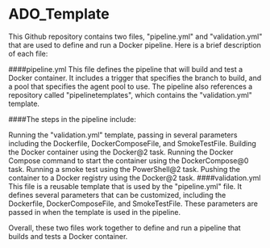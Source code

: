 # ADO_Template
This Github repository contains two files, "pipeline.yml" and "validation.yml" that are used to define and run a Docker pipeline. Here is a brief description of each file:

####pipeline.yml
This file defines the pipeline that will build and test a Docker container. It includes a trigger that specifies the branch to build, and a pool that specifies the agent pool to use. The pipeline also references a repository called "pipelinetemplates", which contains the "validation.yml" template.

####The steps in the pipeline include:

Running the "validation.yml" template, passing in several parameters including the Dockerfile, DockerComposeFile, and SmokeTestFile.
Building the Docker container using the Docker@2 task.
Running the Docker Compose command to start the container using the DockerCompose@0 task.
Running a smoke test using the PowerShell@2 task.
Pushing the container to a Docker registry using the Docker@2 task.
####validation.yml
This file is a reusable template that is used by the "pipeline.yml" file. It defines several parameters that can be customized, including the Dockerfile, DockerComposeFile, and SmokeTestFile. These parameters are passed in when the template is used in the pipeline.

Overall, these two files work together to define and run a pipeline that builds and tests a Docker container.
